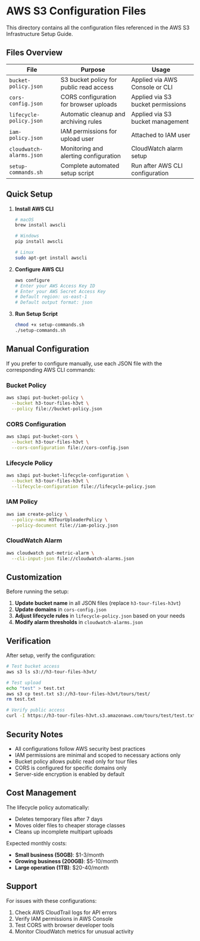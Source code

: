 # AWS S3 Configuration Files

This directory contains all the configuration files referenced in the AWS S3 Infrastructure Setup Guide.

## Files Overview

| File | Purpose | Usage |
|------|---------|-------|
| `bucket-policy.json` | S3 bucket policy for public read access | Applied via AWS Console or CLI |
| `cors-config.json` | CORS configuration for browser uploads | Applied via S3 bucket permissions |
| `lifecycle-policy.json` | Automatic cleanup and archiving rules | Applied via S3 bucket management |
| `iam-policy.json` | IAM permissions for upload user | Attached to IAM user |
| `cloudwatch-alarms.json` | Monitoring and alerting configuration | CloudWatch alarm setup |
| `setup-commands.sh` | Complete automated setup script | Run after AWS CLI configuration |

## Quick Setup

1. **Install AWS CLI**
   ```bash
   # macOS
   brew install awscli

   # Windows
   pip install awscli

   # Linux
   sudo apt-get install awscli
   ```

2. **Configure AWS CLI**
   ```bash
   aws configure
   # Enter your AWS Access Key ID
   # Enter your AWS Secret Access Key
   # Default region: us-east-1
   # Default output format: json
   ```

3. **Run Setup Script**
   ```bash
   chmod +x setup-commands.sh
   ./setup-commands.sh
   ```

## Manual Configuration

If you prefer to configure manually, use each JSON file with the corresponding AWS CLI commands:

### Bucket Policy
```bash
aws s3api put-bucket-policy \
  --bucket h3-tour-files-h3vt \
  --policy file://bucket-policy.json
```

### CORS Configuration
```bash
aws s3api put-bucket-cors \
  --bucket h3-tour-files-h3vt \
  --cors-configuration file://cors-config.json
```

### Lifecycle Policy
```bash
aws s3api put-bucket-lifecycle-configuration \
  --bucket h3-tour-files-h3vt \
  --lifecycle-configuration file://lifecycle-policy.json
```

### IAM Policy
```bash
aws iam create-policy \
  --policy-name H3TourUploaderPolicy \
  --policy-document file://iam-policy.json
```

### CloudWatch Alarm
```bash
aws cloudwatch put-metric-alarm \
  --cli-input-json file://cloudwatch-alarms.json
```

## Customization

Before running the setup:

1. **Update bucket name** in all JSON files (replace `h3-tour-files-h3vt`)
2. **Update domains** in `cors-config.json`
3. **Adjust lifecycle rules** in `lifecycle-policy.json` based on your needs
4. **Modify alarm thresholds** in `cloudwatch-alarms.json`

## Verification

After setup, verify the configuration:

```bash
# Test bucket access
aws s3 ls s3://h3-tour-files-h3vt/

# Test upload
echo "test" > test.txt
aws s3 cp test.txt s3://h3-tour-files-h3vt/tours/test/
rm test.txt

# Verify public access
curl -I https://h3-tour-files-h3vt.s3.amazonaws.com/tours/test/test.txt
```

## Security Notes

- All configurations follow AWS security best practices
- IAM permissions are minimal and scoped to necessary actions only
- Bucket policy allows public read only for tour files
- CORS is configured for specific domains only
- Server-side encryption is enabled by default

## Cost Management

The lifecycle policy automatically:
- Deletes temporary files after 7 days
- Moves older files to cheaper storage classes
- Cleans up incomplete multipart uploads

Expected monthly costs:
- **Small business (50GB)**: $1-3/month
- **Growing business (200GB)**: $5-10/month
- **Large operation (1TB)**: $20-40/month

## Support

For issues with these configurations:
1. Check AWS CloudTrail logs for API errors
2. Verify IAM permissions in AWS Console
3. Test CORS with browser developer tools
4. Monitor CloudWatch metrics for unusual activity